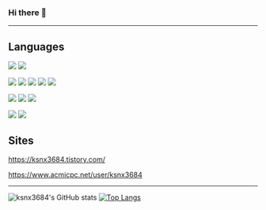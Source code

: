 ### Hi there 👋

<!--
**ksnx3684/ksnx3684** is a ✨ _special_ ✨ repository because its `README.md` (this file) appears on your GitHub profile.

Here are some ideas to get you started:

- 🔭 I’m currently working on ...
- 🌱 I’m currently learning ...
- 👯 I’m looking to collaborate on ...
- 🤔 I’m looking for help with ...
- 💬 Ask me about ...
- 📫 How to reach me: ...
- 😄 Pronouns: ...
- ⚡ Fun fact: ...
-->
---

## Languages

<img src="https://img.shields.io/badge/Java-008FBC?style=flat-square&logo=Java&logoColor=white"/></a>
<img src="https://img.shields.io/badge/Spring-6DB33F?style=flat-square&logo=Spring&logoColor=white"/></a>

<img src="https://img.shields.io/badge/HTML5-E34F26?style=flat-square&logo=HTML5&logoColor=white"/></a>
<img src="https://img.shields.io/badge/CSS3-1572B6?style=flat-square&logo=CSS3&logoColor=white"/></a> 
<img src="https://img.shields.io/badge/JavaScript-F7DF1E?style=flat-square&logo=JavaScript&logoColor=white"/></a>
<img src="https://img.shields.io/badge/jQuery-0769AD?style=flat-square&logo=jquery&logoColor=white"/></a>
<img src="https://img.shields.io/badge/Bootstrap-7952B3?style=flat-square&logo=Bootstrap&logoColor=white"/></a>
   
<img src="https://img.shields.io/badge/MySQL-43B6EF?style=flat-square&logo=Mysql&logoColor=white"/></a> 
<img src="https://img.shields.io/badge/MariaDB-003545?style=flat-square&logo=MariaDB&logoColor=white"/></a>
<img src="https://img.shields.io/badge/OracleDB-F80000?style=flat-square&logo=Oracle&logoColor=white"/></a>
 
<img src="https://img.shields.io/badge/AWS-F7981E?style=flat-square&logo=AmazonAWS&logoColor=white"/></a>
<img src="https://img.shields.io/badge/Apache Tomcat-F8DC75?style=flat-square&logo=ApacheTomcat&logoColor=black"/>

## Sites
https://ksnx3684.tistory.com/

https://www.acmicpc.net/user/ksnx3684

---

![ksnx3684's GitHub stats](https://github-readme-stats.vercel.app/api?username=ksnx3684&show_icons=true&theme=default)
[![Top Langs](https://github-readme-stats.vercel.app/api/top-langs/?username=ksnx3684&layout=compact)](https://github.com/ksnx3684/github-readme-stats)
